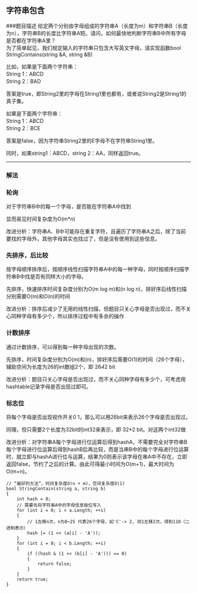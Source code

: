 ## 字符串包含
###题目描述
给定两个分别由字母组成的字符串A（长度为m）和字符串B（长度为n），字符串B的长度比字符串A短。请问，如何最快地判断字符串B中所有字母是否都在字符串A里？  
为了简单起见，我们规定输入的字符串只包含大写英文字母，请实现函数bool StringContains(string &A, string &B)  

比如，如果是下面两个字符串：  
String 1：ABCD  
String 2：BAD

答案是true，即String2里的字母在String1里也都有，或者说String2是String1的真子集。

如果是下面两个字符串：  
String 1：ABCD  
String 2：BCE

答案是false，因为字符串String2里的E字母不在字符串String1里。

同时，如果string1：ABCD，string 2：AA，同样返回true。

---

### 解法

### 轮询
对于字符串B中的每一个字母，是否能在字符串A中找到

显而易见时间复杂度为O(m*n)

改进分析：字符串A、B中可能存在重复字符，且遍历了字符串A之后，除了当前要找的字母外，其他字母其实也找过了，但是没有使用到这些信息。

### 先排序，后比较
按字母顺序排序后，按顺序线性扫描字符串A中的每一种字母，同时按顺序扫描字符串B中找是否有同样大小的字母。

先排序，快速排序时间复杂度分别为O(m log m)和(n log n)，排好序后线性扫描分别需要O(m)和O(n)的时间

改进分析：排序后减少了无用的线性扫描，但题目只关心字母是否出现过，而不关心同种字母有多少个，所以排序过程中有多余的操作

### 计数排序
通过计数排序，可以得到每一种字母出现的次数。

先排序，时间复杂度分别为O(m)和(n)，排好序后需要O(1)的时间（26个字母），辅助空间为长度为26的int数组2个，即 26*4*2 bit

改进分析：题目只关心字母是否出现过，而不关心同种字母有多少个，可考虑用hashtable记录字母是否出现过即可。

### 标志位
将每个字母是否出现视作开关0 1，那么可以用26bit来表示26个字母是否出现过。

同理，但只需要2个长度为32bit的int32来表示，即 32*2 bit。对这两个int32做

改进分析：对字符串A每个字母进行位运算后得到hashA，不需要完全对字符串B每个字母进行位运算后得到hashB后再比较，而是当串B中的每个字母进行位运算时，就立即与hashA进行位与运算，结果为0则表示该字母在串A中不存在，立即返回false，节约了之后的计算。由此可得最小时间为O(m+1)，最大时间为O(m+n)。

    // “最好的方法”，时间复杂度O(n + m)，空间复杂度O(1)
    bool StringContain(string a, string b)
    {
        int hash = 0;
        // 需要先将字符串A中的字母信息按位写入
        for (int i = 0; i < a.Length; ++i)
        {
            // 1左移n次，n为0~25 代表26个字母，如'C'-> 2, 则1左移2次，得到110（二进制表示）
            hash |= (1 << (a[i] - 'A'));
        }
        for (int i = 0; i < b.Length; ++i)
        {
            if ((hash & (1 << (b[i] - 'A'))) == 0)
            {
                return false;
            }
        }
        return true;
    }

